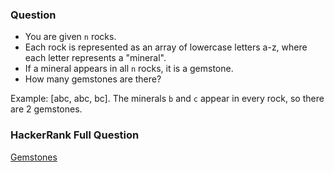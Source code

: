 ### Question

- You are given `n` rocks.
- Each rock is represented as an array of lowercase letters a-z, where each letter represents a "mineral".
- If a mineral appears in all `n` rocks, it is a gemstone.
- How many gemstones are there?

Example: [abc, abc, bc]. The minerals `b` and `c` appear in every rock, so there are 2 gemstones.

### HackerRank Full Question

[Gemstones](https://www.hackerrank.com/challenges/gem-stones)
